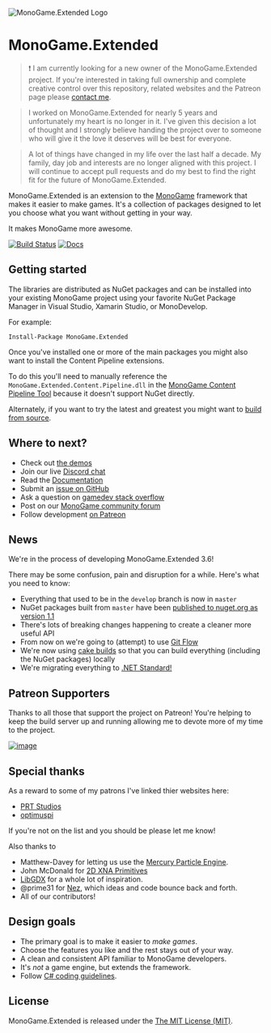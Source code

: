 ![MonoGame.Extended Logo](https://raw.githubusercontent.com/craftworkgames/MonoGame.Extended/master/Logos/logo-banner-800.png)

# MonoGame.Extended

> :exclamation: I am currently looking for a new owner of the MonoGame.Extended project. If you're interested in taking full ownership and complete creative control over this repository, related websites and the Patreon page please [contact me](mailto:dylan@craftworkgames.com).

> I worked on MonoGame.Extended for nearly 5 years and unfortunately my heart is no longer in it. I've given this decision a lot of thought and I strongly believe handing the project over to someone who will give it the love it deserves will be best for everyone.

> A lot of things have changed in my life over the last half a decade. My family, day job and interests are no longer aligned with this project. I will continue to accept pull requests and do my best to find the right fit for the future of MonoGame.Extended.

MonoGame.Extended is an extension to the [MonoGame](http://www.monogame.net/) framework that makes it easier to make games. It's a collection of packages designed to let you choose what you want without getting in your way.

It makes MonoGame more awesome.

[![Build Status](https://dev.azure.com/dylanwilson/MonoGame.Extended/_apis/build/status/craftworkgames.MonoGame.Extended?branchName=develop)](https://dev.azure.com/dylanwilson/MonoGame.Extended/_build/latest?definitionId=1&branchName=develop) [![Docs](https://img.shields.io/badge/docs-latest-brightgreen.svg?style=flat)](http://docs.monogameextended.net/)

## Getting started

The libraries are distributed as NuGet packages and can be installed into your existing MonoGame project using your favorite NuGet Package Manager in Visual Studio, Xamarin Studio, or MonoDevelop.

For example:

    Install-Package MonoGame.Extended

Once you've installed one or more of the main packages you might also want to install the Content Pipeline extensions.

To do this you'll need to manually reference the `MonoGame.Extended.Content.Pipeline.dll` in the [MonoGame Content Pipeline Tool](http://docs.monogameextended.net/Installation/#referencing-the-content-pipeline-extension) because it doesn't support NuGet directly.

Alternately, if you want to try the latest and greatest you might want to [build from source](http://docs.monogameextended.net/Development/Building-from-Source/).

## Where to next?

- Check out [the demos](https://github.com/craftworkgames/MonoGame.Extended/tree/develop/Source/Demos)
- Join our live [Discord chat](https://discord.gg/xPUEkj9)
- Read the [Documentation](http://docs.monogameextended.net/)
- Submit an [issue on GitHub](https://github.com/craftworkgames/MonoGame.Extended/issues)
- Ask a question on [gamedev stack overflow](http://gamedev.stackexchange.com/questions/tagged/monogame-extended)
- Post on our [MonoGame community forum](http://community.monogame.net/category/extended)
- Follow development [on Patreon](https://www.patreon.com/craftworkgames)

## News

We're in the process of developing MonoGame.Extended 3.6!

There may be some confusion, pain and disruption for a while. Here's what you need to know:

- Everything that used to be in the `develop` branch is now in `master`
- NuGet packages built from `master` have been [published to nuget.org as version 1.1](https://www.nuget.org/packages?q=monogame.extended)
- There's lots of breaking changes happening to create a cleaner more useful API
- From now on we're going to (attempt) to use [Git Flow](https://gitversion.readthedocs.io/en/latest/git-branching-strategies/gitflow/)
- We're now using [cake builds](https://cakebuild.net/) so that you can build everything (including the NuGet packages) locally
- We're migrating everything to [.NET Standard!](https://www.patreon.com/posts/one-library-to-18916187)

## Patreon Supporters

Thanks to all those that support the project on Patreon! You're helping to keep the build server up and running allowing me to devote more of my time to the project.

[![image](https://cloud.githubusercontent.com/assets/3201643/17462536/f5608898-5cf3-11e6-8e81-47d6594a8d9c.png)](https://www.patreon.com/craftworkgames)

## Special thanks

As a reward to some of my patrons I've linked thier websites here:

- [PRT Studios](http://prt-studios.com/)
- [optimuspi](http://www.optimuspi.com/)

If you're not on the list and you should be please let me know!

Also thanks to

- Matthew-Davey for letting us use the [Mercury Particle Engine](https://github.com/Matthew-Davey/mercury-particle-engine).
- John McDonald for [2D XNA Primitives](https://bitbucket.org/C3/2d-xna-primitives/wiki/Home)
- [LibGDX](https://libgdx.badlogicgames.com) for a whole lot of inspiration.
- @prime31 for [Nez](https://github.com/prime31/Nez), which ideas and code bounce back and forth.
- All of our contributors!

## Design goals

- The primary goal is to make it easier to _make games_.
- Choose the features you like and the rest stays out of your way.
- A clean and consistent API familiar to MonoGame developers.
- It's _not_ a game engine, but extends the framework.
- Follow [C# coding guidelines](<https://msdn.microsoft.com/en-us/library/ms229002(v=vs.110).aspx>).

## License

MonoGame.Extended is released under the [The MIT License (MIT)](https://github.com/craftworkgames/MonoGame.Extended/blob/master/LICENSE).
